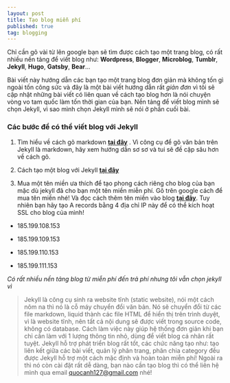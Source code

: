 ```yaml
---
layout: post
title: Tạo blog miễn phí
published: true
tag: blogging
---
```


Chỉ cần gõ vài từ lên google bạn sẽ tìm được cách tạo một trang blog, có rất nhiều nền tảng để viết blog như: **Wordpress**, **Blogger**, **Microblog**, **Tumblr**, **Jekyll**, **Hugo**, **Gatsby**, **Bear**...

Bài viết này hướng dẫn các bạn tạo một trang blog đơn giản mà không tốn gì ngoài tốn công sức và đây là một bài viết hướng dẫn rất _giản đơn_ vì tôi sẽ cập nhật những bài viết có liên quan về cách tạo blog hơn là nói chuyện vòng vo tam quốc làm tốn thời gian của bạn. Nền tảng để viết blog mình sẽ chọn Jekyll, vì sao mình chọn Jekyll mình sẽ nói ở phần cuối bài.

### Các bước để có thể viết blog với Jekyll
1. Tìm hiểu về cách gõ markdown [**tại đây**](https://viblo.asia/helps/cach-su-dung-markdown-bxjvZYnwkJZ "Hướng dẫn gõ văn bản với Markdown") . Vì công cụ để gõ văn bản trên Jekyll là markdown, hãy xem hướng dẫn sơ sơ và tui sẽ đề cập sâu hơn về cách gõ.

2. Cách tạo một blog với Jekyll [**tại đây**](https://caodem.com/cach-tao-1-blog-nho-voi-jekyll/ "Hướng dẫn tạo blog jekyll")

3. Mua một tên miền ưa thích để tạo phong cách riêng cho blog của bạn mặc dù jekyll đã cho bạn một tên miền miễn phí. Gõ trên google cách để mua tên miền nhé! Và đọc cách thêm tên miền vào blog [**tại đây**](https://caodem.com/su-dung-ten-mien-tuy-chinh-cho-blog-jekyll/ "Add tên miền vào blog"). Tuy nhiên bạn hãy tạo A records bằng 4 địa chỉ IP này để có thể kích hoạt SSL cho blog của mình!

+ 185.199.108.153

+ 185.199.109.153

+ 185.199.110.153

+ 185.199.111.153

_Có rất nhiều nền tảng blog từ miễn phí đến trả phí nhưng tôi vẫn chọn jekyll vì_

> Jekyll là công cụ sinh ra website tĩnh (static website), nói một cách nôm na thì nó là cỗ máy chuyển đổi văn bản. Nó sẽ chuyển đổi từ các file markdown, liquid thành các file HTML để hiển thị trên trình duyệt, vì là website tĩnh, nên tất cả nội dung sẽ được viết trong source code, không có database. Cách làm việc này giúp hệ thống đơn giản khi bạn chỉ cần làm với 1 lượng thông tin nhỏ, dùng để viết blog cá nhân rất tuyệt.
Jekyll hỗ trợ phát triển blog rất tốt, các chức năng tạo như: tạo liên kết giữa các bài viết, quản lý phân trang, phân chia category đều được Jekyll hỗ trợ một cách mặc định và hoàn toàn miễn phí! Ngoài ra thì nó còn cài đặt rất dễ dàng, bạn nào cần tạo blog thì có thể liên hệ mình qua email quocanh127@gmail.com nhé!



